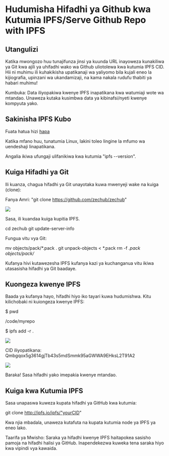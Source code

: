 # Hudumisha Hifadhi ya Github kwa Kutumia IPFS/Serve Github Repo with IPFS 

## Utangulizi

Katika mwongozo huu tunajifunza jinsi ya kuunda URL inayoweza kunakiliwa ya Git kwa ajili ya uhifadhi wako wa Github uliotolewa kwa kutumia IPFS CID. Hii ni muhimu ili kuhakikisha upatikanaji wa yaliyomo bila kujali eneo la kijiografia, upinzani wa ukandamizaji, na kama nakala rudufu thabiti ya habari muhimu!

Kumbuka: Data iliyopakiwa kwenye IPFS inapatikana kwa watumiaji wote wa mtandao. Unaweza kutaka kusimbwa data ya kibinafsi/nyeti kwenye kompyuta yako.

## Sakinisha IPFS Kubo

 Fuata hatua hizi [hapa](https://docs.ipfs.tech/install/command-line/#install-official-binary-distributions)

Katika mfano huu, tunatumia Linux, lakini toleo lingine la mfumo wa uendeshaji linapatikana.

Angalia ikiwa ufungaji ulifanikiwa kwa kutumia "ipfs --version".

## Kuiga Hifadhi ya Git 

Ili kuanza, chagua hifadhi ya Git unayotaka kuwa mwenyeji wake na kuiga (clone):

Fanya Amri: "git clone https://github.com/zechub/zechub"

![](https://i.ibb.co/HxFX37b/Screenshot-from-2023-05-20-14-14-46.png)


Sasa, ili kuandaa kuiga kupitia IPFS.

cd zechub
git update-server-info


Fungua vitu vya Git:

mv objects/pack/*.pack .
git unpack-objects < *.pack
rm -f *.pack objects/pack/*

Kufanya hivi kutawezesha IPFS kufanya kazi ya kuchanganua vitu ikiwa utasasisha hifadhi ya Git baadaye.

## Kuongeza kwenye IPFS

Baada ya kufanya hayo, hifadhi hiyo iko tayari kuwa hudumishwa. Kitu kilichobaki ni kuiongeza kwenye IPFS:

$ pwd

/code/myrepo

$ ipfs add -r .

![](https://i.ibb.co/LJgK1q3/Screenshot-from-2023-05-20-14-22-38.png)

CID iliyopatikana: Qmbgqox5g3614gjTb43s5mdSmmk95aGWWA9EHksL2T91A2

![](https://i.ibb.co/GvhCLwn/Screenshot-from-2023-05-20-14-26-34.png)

Baraka! Sasa hifadhi yako imepakia kwenye mtandao.

## Kuiga kwa Kutumia IPFS

Sasa unapaswa kuweza kupata hifadhi ya GitHub kwa kutumia:

git clone http://ipfs.io/ipfs/"yourCID"

Kwa njia mbadala, unaweza kutafuta na kupata kutumia node ya IPFS ya eneo lako. 

Taarifa ya Mwisho: Saraka ya hifadhi kwenye IPFS haitapokea sasisho pamoja na hifadhi halisi ya GitHub. Inapendekezwa kuweka tena saraka hiyo kwa vipindi vya kawaida.
